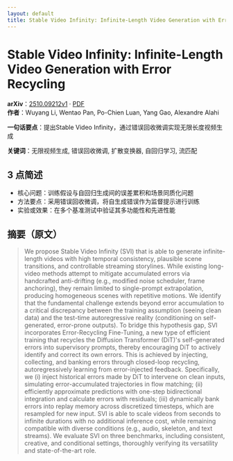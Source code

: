 ```yaml
---
layout: default
title: Stable Video Infinity: Infinite-Length Video Generation with Error Recycling
---
```


# Stable Video Infinity: Infinite-Length Video Generation with Error Recycling
**arXiv**：[2510.09212v1](https://arxiv.org/abs/2510.09212) · [PDF](https://arxiv.org/pdf/2510.09212.pdf)  
**作者**：Wuyang Li, Wentao Pan, Po-Chien Luan, Yang Gao, Alexandre Alahi  

**一句话要点**：提出Stable Video Infinity，通过错误回收微调实现无限长度视频生成

**关键词**：无限视频生成, 错误回收微调, 扩散变换器, 自回归学习, 流匹配

## 3 点简述
- 核心问题：训练假设与自回归生成间的误差累积和场景同质化问题
- 方法要点：采用错误回收微调，将自生成错误作为监督提示进行训练
- 实验或效果：在多个基准测试中验证其多功能性和先进性能

## 摘要（原文）

> We propose Stable Video Infinity (SVI) that is able to generate
> infinite-length videos with high temporal consistency, plausible scene
> transitions, and controllable streaming storylines. While existing long-video
> methods attempt to mitigate accumulated errors via handcrafted anti-drifting
> (e.g., modified noise scheduler, frame anchoring), they remain limited to
> single-prompt extrapolation, producing homogeneous scenes with repetitive
> motions. We identify that the fundamental challenge extends beyond error
> accumulation to a critical discrepancy between the training assumption (seeing
> clean data) and the test-time autoregressive reality (conditioning on
> self-generated, error-prone outputs). To bridge this hypothesis gap, SVI
> incorporates Error-Recycling Fine-Tuning, a new type of efficient training that
> recycles the Diffusion Transformer (DiT)'s self-generated errors into
> supervisory prompts, thereby encouraging DiT to actively identify and correct
> its own errors. This is achieved by injecting, collecting, and banking errors
> through closed-loop recycling, autoregressively learning from error-injected
> feedback. Specifically, we (i) inject historical errors made by DiT to
> intervene on clean inputs, simulating error-accumulated trajectories in flow
> matching; (ii) efficiently approximate predictions with one-step bidirectional
> integration and calculate errors with residuals; (iii) dynamically bank errors
> into replay memory across discretized timesteps, which are resampled for new
> input. SVI is able to scale videos from seconds to infinite durations with no
> additional inference cost, while remaining compatible with diverse conditions
> (e.g., audio, skeleton, and text streams). We evaluate SVI on three benchmarks,
> including consistent, creative, and conditional settings, thoroughly verifying
> its versatility and state-of-the-art role.

